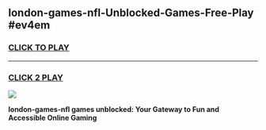 
## london-games-nfl-Unblocked-Games-Free-Play #ev4em
<h3>
<a href="https://us.freeplayer.one?title=london-games-nfl&ref=9M">CLICK TO PLAY</a></h3>
<hr>

<h3>
<a href="https://us.freeplayer.one?title=london-games-nfl&ref=9M">CLICK 2 PLAY</a>
  
</h3>

<a href="https://us.freeplayer.one?title=london-games-nfl&ref=9M"><img src="https://clearcache.store/games.png"></a>


**london-games-nfl games unblocked: Your Gateway to Fun and Accessible Online Gaming**
